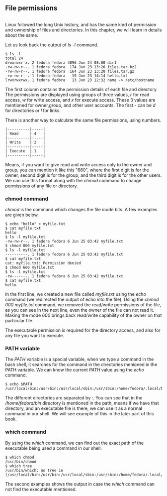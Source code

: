 ## File permissions

```.. index:: file permission
```

Linux followed the long Unix history, and has the same kind of permission and ownership of files and directories. In this chapter, we will learn in details about the same.

Let us look back the output of *ls -l* command.

```
$ ls -l
total 24
drwxrwxr-x. 2 fedora fedora 4096 Jun 24 08:00 dir1
-rw-rw-r--. 1 fedora fedora  174 Jun 23 13:26 files.tar.bz2
-rw-rw-r--. 1 fedora fedora  164 Jun 23 13:20 files.tar.gz
-rw-rw-r--. 1 fedora fedora   19 Jun 23 14:14 hello.txt
lrwxrwxrwx. 1 fedora fedora   13 Jun 23 12:32 name -> /etc/hostname
```

The first column contains the permission details of each file and directory. The permissions are displayed using groups of three values,
*r* for read access, *w* for write access, and *x* for execute access.
These 3 values are mentioned for owner,group, and other user accounts. The first - can be *d* for directories or *l* for links.

There is another way to calculate the same file permissions, using numbers.

```
|----------|-----|
| Read     | 4   |
|----------|-----|
| Write    | 2   |
|----------|-----|
| Execute  | 1   |
|----------|-----|
```

Means, if you want to give read and write access only to the owner and group, you can mention it like this "660", where the first digit is for
the owner, second digit is for the group, and the third digit is for the other users. We can use this format along with the *chmod* command to change permissions of any file or directory.

### chmod command

*chmod* is the command which changes the file mode bits. A few examples
are given below.

```
$ echo "hello" > myfile.txt
$ cat myfile.txt 
hello
$ ls -l myfile.txt
-rw-rw-r--. 1 fedora fedora 6 Jun 25 03:42 myfile.txt
$ chmod 000 myfile.txt 
$ ls -l myfile.txt
----------. 1 fedora fedora 6 Jun 25 03:42 myfile.txt
$ cat myfile.txt 
cat: myfile.txt: Permission denied
$ chmod 600 myfile.txt 
$ ls -l myfile.txt
-rw-------. 1 fedora fedora 6 Jun 25 03:42 myfile.txt
$ cat myfile.txt 
hello
```

In the first line, we created a new file called *myfile.txt* using the *echo* command (we redirected the output of echo into the file). Using the *chmod 000 myfile.txt* command, we removed the read/write permissions of the file, as you can see in the next line, even the owner of the file can not read it. Making the mode *600* brings back
read/write capability of the owner on that particular file.

The executable permission is required for the directory access, and also for any file you want to execute.


### PATH variable

The *PATH* variable is a special variable, when we type a command in the bash shell, it searches for the command in the directories menioned
in the PATH variable. We can know the current *PATH* value using the *echo* command.

```
$ echo $PATH
/usr/local/bin:/usr/bin:/usr/local/sbin:/usr/sbin:/home/fedora/.local/bin:/home/fedora/bin
```

The different directories are separated by *:*. You can see that in the */home/fedora/bin* directory is mentioned in the path, means if we have that directory, and an executable file is there, we can use it as a normal command in our shell. We will see example of this in the later part of this book.

### which command

By using the *which* command, we can find out the exact path of the executable being used a command in our shell.

```
$ which chmod
/usr/bin/chmod
$ which tree
/usr/bin/which: no tree in (/usr/local/bin:/usr/bin:/usr/local/sbin:/usr/sbin:/home/fedora/.local/bin:/home/fedora/bin)
```

The second examples shows the output in case the *which* command can not find the executable mentioned.